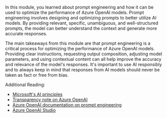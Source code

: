 In this module, you learned about prompt engineering and how it can be used to optimize the performance of Azure OpenAI models. Prompt engineering involves designing and optimizing prompts to better utilize AI models. By providing relevant, specific, unambiguous, and well-structured prompts, the model can better understand the context and generate more accurate responses.

The main takeaways from this module are that prompt engineering is a critical process for optimizing the performance of Azure OpenAI models. Providing clear instructions, requesting output composition, adjusting model parameters, and using contextual content can all help improve the accuracy and relevance of the model's responses. It's important to use AI responsibly and to always keep in mind that responses from AI models should never be taken as fact or free from bias.

Additional Reading:
- [Microsoft's AI principles](https://www.microsoft.com/ai/responsible-ai?azure-portal=true)
- [Transparency note on Azure OpenAI](/legal/cognitive-services/openai/transparency-note?azure-portal=true)
- [Azure OpenAI documentation on prompt engineering](/azure/cognitive-services/openai/concepts/advanced-prompt-engineering?azure-portal=true)
- [Azure OpenAI Studio](https://oai.azure.com/portal?azure-portal=true)